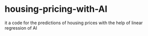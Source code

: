# housing-pricing-with-AI
it a code for the predictions of housing prices with the help of linear regression of AI
